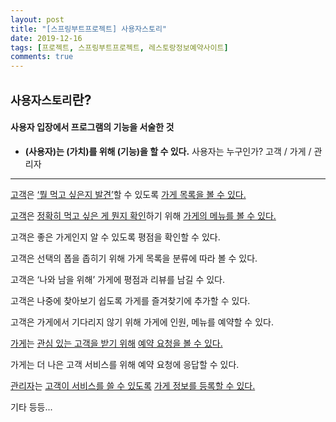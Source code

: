 ```yaml
---
layout: post
title: "[스프링부트프로젝트] 사용자스토리"
date: 2019-12-16
tags: [프로젝트, 스프링부트프로젝트, 레스토랑정보예약사이트]
comments: true
---
```



## `사용자스토리`란? 
#### **사용자 입장에서 프로그램의 기능을 서술한 것** 
- **(사용자)는 (가치)를 위해 (기능)을 할 수 있다.**
사용자는 누구인가? 고객 / 가게 / 관리자

-----
<u>고객</u>은 <u>‘뭘 먹고 싶은지 발견’</u>할 수 있도록 <u>가게 목록을 볼 수 있다.</u>

<u>고객</u>은 <u>정확히 먹고 싶은 게 뭔지 확인</u>하기 위해 <u>가게의 메뉴를 볼 수 있다.</u>

고객은 좋은 가게인지 알 수 있도록 평점을 확인할 수 있다.

고객은 선택의 폽을 좁히기 위해 가게 목록을 분류에 따라 볼 수 있다.

고객은 ‘나와 남을 위해’ 가게에 평점과 리뷰를 남길 수 있다.

고객은 나중에 찾아보기 쉽도록 가게를 즐겨찾기에 추가할 수 있다.

고객은 가게에서 기다리지 않기 위해 가게에 인원, 메뉴를 예약할 수 있다.

<u>가게</u>는 <u>관심 있는 고객을 받기 위해</u> <u>예약 요청을 볼 수 있다.</u>

가게는 더 나은 고객 서비스를 위해 예약 요청에 응답할 수 있다.

<u>관리자</u>는 <u>고객이 서비스를 쓸 수 있도록</u> <u>가게 정보를 등록할 수 있다.</u>

기타 등등...
